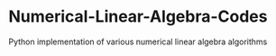 # Numerical-Linear-Algebra-Codes
Python implementation of various numerical linear algebra algorithms
